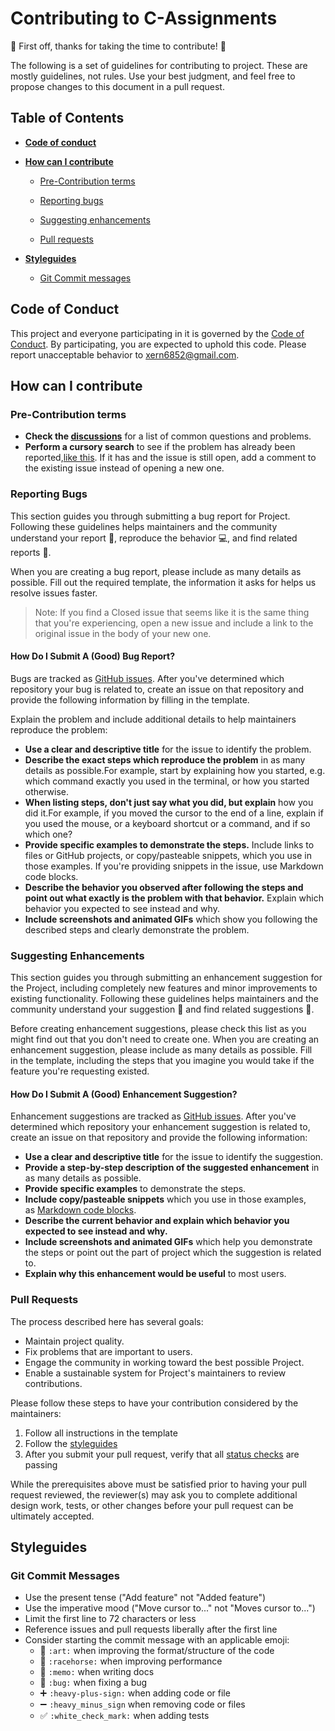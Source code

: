 # Contributing to C-Assignments

🎉 First off, thanks for taking the time to contribute! 🎉

The following is a set of guidelines for contributing to project. These are mostly guidelines, not rules. Use your best judgment, and feel free to propose changes to this document in a pull request.
## Table of Contents

- [**Code of conduct**](#code-of-conduct)

- [**How can I contribute**](#how-can-I-contribute)

  - [Pre-Contribution terms](#pre-contributiom-terms)

  - [Reporting bugs](#reporting-bugs)

  - [Suggesting enhancements](#Suggesting-enhancements)

  - [Pull requests](#pull-requests)

- [**Styleguides**](#styleguides)

  - [Git Commit messages](#git-commit-messages)

## Code of Conduct

This project and everyone participating in it is governed by the [Code of Conduct](CODE_OF_CONDUCT.md). By participating, you are expected to uphold this code. Please report unacceptable behavior to xern6852@gmail.com.

## How can I contribute

### Pre-Contribution terms
- **Check the [discussions](https://github.com/visrm/C-Assignments/discussions)** for a list of common questions and problems.
- **Perform a cursory search** to see if the problem has already been reported,[like this](https://github.com/search?q=+is%3Aissue+user%3Aatom). If it has and the issue is still open, add a comment to the existing issue instead of opening a new one.

### Reporting Bugs
This section guides you through submitting a bug report for Project. Following these guidelines helps maintainers and the community understand your report 📝, reproduce the behavior 💻, and find related reports 🔎.

When you are creating a bug report, please include as many details as possible. Fill out the required template, the information it asks for helps us resolve issues faster.
> Note: If you find a Closed issue that seems like it is the same thing that you're experiencing, open a new issue and include a link to the original issue in the body of your new one.

#### How Do I Submit A (Good) Bug Report?

Bugs are tracked as [GitHub issues](https://docs.github.com/en/issues/tracking-your-work-with-issues/about-issues). After you've determined which repository your bug is related to, create an issue on that repository and provide the following information by filling in the template.

 Explain the problem and include additional details to help maintainers reproduce the problem:

- **Use a clear and descriptive title** for the issue to identify the problem.
- **Describe the exact steps which reproduce the problem** in as many details as possible.For example, start by explaining how you started, e.g. which command exactly you used in the terminal, or how you started otherwise.
- **When listing steps, don't just say what you did, but explain** how you did it.For example, if you moved the cursor to the end of a line, explain if you used the mouse, or a keyboard shortcut or a command, and if so which one? 
- **Provide specific examples to demonstrate the steps.** Include links to files or GitHub projects, or copy/pasteable snippets, which you use in those examples. If you're providing snippets in the issue, use Markdown code blocks.
- **Describe the behavior you observed after following the steps and point out what exactly is the problem with that behavior.** Explain which behavior you expected to see instead and why.
- **Include screenshots and animated GIFs** which show you following the described steps and clearly demonstrate the problem.

### Suggesting Enhancements

This section guides you through submitting an enhancement suggestion for the Project, including completely new features and minor improvements to existing functionality. Following these guidelines helps maintainers and the community understand your suggestion 📝 and find related suggestions 🔎.

Before creating enhancement suggestions, please check this list as you might find out that you don't need to create one. When you are creating an enhancement suggestion, please include as many details as possible. Fill in the template, including the steps that you imagine you would take if the feature you're requesting existed.

#### How Do I Submit A (Good) Enhancement Suggestion?

Enhancement suggestions are tracked as [GitHub issues](https://docs.github.com/en/issues/tracking-your-work-with-issues/about-issues). After you've determined which repository your enhancement suggestion is related to, create an issue on that repository and provide the following information:

- **Use a clear and descriptive title** for the issue to identify the suggestion.
- **Provide a step-by-step description of the suggested enhancement** in as many details as possible.
- **Provide specific examples** to demonstrate the steps.
- **Include copy/pasteable snippets** which you use in those examples, as [Markdown code blocks](https://docs.github.com/en/get-started/writing-on-github/getting-started-with-writing-and-formatting-on-github#multiple-lines).
- **Describe the current behavior and explain which behavior you expected to see instead and why.**
- **Include screenshots and animated GIFs** which help you demonstrate the steps or point out the part of project which the suggestion is related to.
- **Explain why this enhancement would be useful** to most users.

### Pull Requests

The process described here has several goals:

- Maintain project quality.
- Fix problems that are important to users.
- Engage the community in working toward the best possible Project.
- Enable a sustainable system for Project's maintainers to review contributions.

Please follow these steps to have your contribution considered by the maintainers:

1. Follow all instructions in the template
2. Follow the [styleguides](#git-commit-messages)
3. After you submit your pull request, verify that all [status checks](https://docs.github.com/en/pull-requests/collaborating-with-pull-requests/collaborating-on-repositories-with-code-quality-features/about-status-checks) are passing
   
While the prerequisites above must be satisfied prior to having your pull request reviewed, the reviewer(s) may ask you to complete additional design work, tests, or other changes before your pull request can be ultimately accepted.

## Styleguides
### Git Commit Messages

- Use the present tense ("Add feature" not "Added feature")
- Use the imperative mood ("Move cursor to..." not "Moves cursor to...")
- Limit the first line to 72 characters or less
- Reference issues and pull requests liberally after the first line
- Consider starting the commit message with an applicable emoji:
   - 🎨 `:art:` when improving the format/structure of the code
   - 🐎 `:racehorse:` when improving performance
   - 📝 `:memo:` when writing docs
   - 🐛 `:bug:` when fixing a bug
   - ➕ `:heavy-plus-sign:` when adding code or file
   - ➖ `:heavy_minus_sign` when removing code or files
   - ✅ `:white_check_mark:` when adding tests
